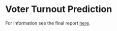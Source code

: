 # Voter Turnout Prediction
For information see the final report [here](https://github.com/enricozb/Kaggle-Competition-1/blob/master/report/kagglereport.pdf).

